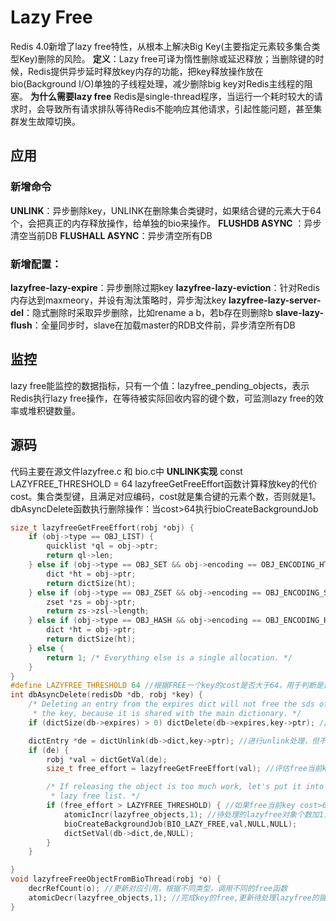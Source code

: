 # Lazy Free
Redis 4.0新增了lazy free特性，从根本上解决Big Key(主要指定元素较多集合类型Key)删除的风险。
**定义**：Lazy free可译为惰性删除或延迟释放；当删除键的时候，Redis提供异步延时释放key内存的功能，把key释放操作放在bio(Background I/O)单独的子线程处理，减少删除big key对Redis主线程的阻塞。
**为什么需要lazy free**
Redis是single-thread程序，当运行一个耗时较大的请求时，会导致所有请求排队等待Redis不能响应其他请求，引起性能问题，甚至集群发生故障切换。

## 应用
### 新增命令
**UNLINK**：异步删除key，UNLINK在删除集合类键时，如果结合键的元素大于64个，会把真正的内存释放操作，给单独的bio来操作。
**FLUSHDB ASYNC** ：异步清空当前DB
**FLUSHALL ASYNC**：异步清空所有DB
### 新增配置：
**lazyfree-lazy-expire**：异步删除过期key
**lazyfree-lazy-eviction**：针对Redis内存达到maxmeory，并设有淘汰策略时，异步淘汰key
**lazyfree-lazy-server-del**：隐式删除时采取异步删除，比如rename a b，若b存在则删除b
**slave-lazy-flush**：全量同步时，slave在加载master的RDB文件前，异步清空所有DB
## 监控
lazy free能监控的数据指标，只有一个值：lazyfree_pending_objects，表示Redis执行lazy free操作，在等待被实际回收内容的键个数，可监测lazy free的效率或堆积键数量。

## 源码
代码主要在源文件lazyfree.c 和 bio.c中
**UNLINK实现**
const LAZYFREE_THRESHOLD = 64
lazyfreeGetFreeEffort函数计算释放key的代价cost。集合类型键，且满足对应编码，cost就是集合键的元素个数，否则就是1。
dbAsyncDelete函数执行删除操作：当cost>64执行bioCreateBackgroundJob
```cpp
size_t lazyfreeGetFreeEffort(robj *obj) {
    if (obj->type == OBJ_LIST) {  
        quicklist *ql = obj->ptr;
        return ql->len;
    } else if (obj->type == OBJ_SET && obj->encoding == OBJ_ENCODING_HT) {
        dict *ht = obj->ptr;
        return dictSize(ht);
    } else if (obj->type == OBJ_ZSET && obj->encoding == OBJ_ENCODING_SKIPLIST){
        zset *zs = obj->ptr;
        return zs->zsl->length;
    } else if (obj->type == OBJ_HASH && obj->encoding == OBJ_ENCODING_HT) {
        dict *ht = obj->ptr;
        return dictSize(ht);
    } else {
        return 1; /* Everything else is a single allocation. */
    }
}
#define LAZYFREE_THRESHOLD 64 //根据FREE一个key的cost是否大于64，用于判断是否进行lazy free调用
int dbAsyncDelete(redisDb *db, robj *key) {
    /* Deleting an entry from the expires dict will not free the sds of
     * the key, because it is shared with the main dictionary. */
    if (dictSize(db->expires) > 0) dictDelete(db->expires,key->ptr); //从expires中直接删除key

    dictEntry *de = dictUnlink(db->dict,key->ptr); //进行unlink处理，但不进行实际free操作
    if (de) {
        robj *val = dictGetVal(de);
        size_t free_effort = lazyfreeGetFreeEffort(val); //评估free当前key的代价

        /* If releasing the object is too much work, let's put it into the
         * lazy free list. */
        if (free_effort > LAZYFREE_THRESHOLD) { //如果free当前key cost>64, 则把它放在lazy free的list, 使用bio子线程进行实际free操作，不通过主线程运行
            atomicIncr(lazyfree_objects,1); //待处理的lazyfree对象个数加1，通过info命令可查看
            bioCreateBackgroundJob(BIO_LAZY_FREE,val,NULL,NULL); 
            dictSetVal(db->dict,de,NULL);
        }
    }

}
void lazyfreeFreeObjectFromBioThread(robj *o) {
    decrRefCount(o); //更新对应引用，根据不同类型，调用不同的free函数
    atomicDecr(lazyfree_objects,1); //完成key的free,更新待处理lazyfree的键个数
}
```
